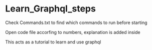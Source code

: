 # Learn_Graphql_steps

Check Commands.txt to find which commands to run before starting

Open code file accorfing to numbers, explanation is added inside

This acts as a tutorial to learn and use graphql
